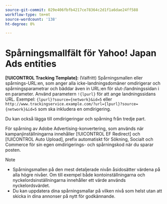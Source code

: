 ```yaml
---
source-git-commit: 029e406fbfb4217ce78364c2d1f1a6dae24ff588
workflow-type: tm+mt
source-wordcount: '138'
ht-degree: 0%

---
```

# Spårningsmallfält för Yahoo! Japan Ads entities

<!-- Search CRUD and bulk edit of Yahoo! Japan Ads entity settings -->

**[!UICONTROL Tracking Template]:** (Valfritt) Spårningsmallen eller spårnings-URL:en, som anger alla icke-landningsdomäner omdirigerar och spårningsparametrar och bäddar även in URL:en för slut-/landningssidan i en parameter. Använd parametern `!{lpurl}` för att ange landningssidans URL. Exempel: `{lpurl}?source={network}&id=5` eller `http://www.trackingservice.example.com/?url={lpurl}?source={network}&id=5` som ska inkludera en omdirigering.

Du kan också lägga till omdirigeringar och spårning från tredje part.

För spårning av Adobe Advertising-konvertering, som används när kampanjinställningarna innehåller [!UICONTROL EF Redirect] och [!UICONTROL Auto Upload], prefix automatiskt för Sökning, Socialt och Commerce för sin egen omdirigerings- och spårningskod när du sparar posten.

>[!NOTE]
>
>* Spårningsmallen på den mest detaljerade nivån åsidosätter värdena på alla högre nivåer. Om till exempel både kontoinställningarna och nyckelordsinställningarna innehåller ett värde används nyckelordsvärdet.
>* Du kan uppdatera dina spårningsmallar på vilken nivå som helst utan att skicka in dina annonser på nytt för godkännande.
